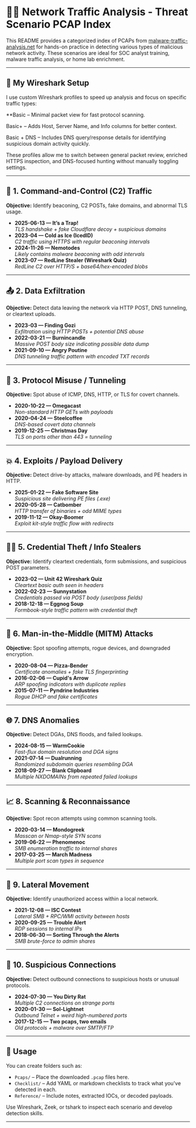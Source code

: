 # 🕵️‍♂️ Network Traffic Analysis - Threat Scenario PCAP Index

This README provides a categorized index of PCAPs from [malware-traffic-analysis.net](https://www.malware-traffic-analysis.net/training-exercises.html) for hands-on practice in detecting various types of malicious network activity. These scenarios are ideal for SOC analyst training, malware traffic analysis, or home lab enrichment.

---
## 🔧 My Wireshark Setup
I use custom Wireshark profiles to speed up analysis and focus on specific traffic types:

**Basic – Minimal packet view for fast protocol scanning.

Basic+ – Adds Host, Server Name, and Info columns for better context.

Basic + DNS – Includes DNS query/response details for identifying suspicious domain activity quickly.

These profiles allow me to switch between general packet review, enriched HTTPS inspection, and DNS-focused hunting without manually toggling settings.

---

## 🔐 1. Command-and-Control (C2) Traffic

**Objective:** Identify beaconing, C2 POSTs, fake domains, and abnormal TLS usage.

- **2025-06-13 — It’s a Trap!**  
  *TLS handshake + fake Cloudflare decoy + suspicious domains*
- **2023-04 — Cold as Ice (IcedID)**  
  *C2 traffic using HTTPS with regular beaconing intervals*
- **2024-11-26 — Nemotodes**  
  *Likely contains malware beaconing with odd intervals*
- **2023-07 — RedLine Stealer (Wireshark Quiz)**  
  *RedLine C2 over HTTP/S + base64/hex-encoded blobs*

---

## 📤 2. Data Exfiltration

**Objective:** Detect data leaving the network via HTTP POST, DNS tunneling, or cleartext uploads.

- **2023-03 — Finding Gozi**  
  *Exfiltration using HTTP POSTs + potential DNS abuse*
- **2022-03-21 — Burnincandle**  
  *Massive POST body size indicating possible data dump*
- **2021-09-10 — Angry Poutine**  
  *DNS tunneling traffic pattern with encoded TXT records*

---

## 🧪 3. Protocol Misuse / Tunneling

**Objective:** Spot abuse of ICMP, DNS, HTTP, or TLS for covert channels.

- **2020-10-22 — Omegacast**  
  *Non-standard HTTP GETs with payloads*
- **2020-04-24 — Steelcoffee**  
  *DNS-based covert data channels*
- **2019-12-25 — Christmas Day**  
  *TLS on ports other than 443 = tunneling*

---

## 💥 4. Exploits / Payload Delivery

**Objective:** Detect drive-by attacks, malware downloads, and PE headers in HTTP.

- **2025-01-22 — Fake Software Site**  
  *Suspicious site delivering PE files (.exe)*
- **2020-05-28 — Catbomber**  
  *HTTP transfer of binaries + odd MIME types*
- **2019-11-12 — Okay-Boomer**  
  *Exploit kit-style traffic flow with redirects*

---

## 🧑‍💻 5. Credential Theft / Info Stealers

**Objective:** Identify cleartext credentials, form submissions, and suspicious POST parameters.

- **2023-02 — Unit 42 Wireshark Quiz**  
  *Cleartext basic auth seen in headers*
- **2022-02-23 — Sunnystation**  
  *Credentials passed via POST body (user/pass fields)*
- **2018-12-18 — Eggnog Soup**  
  *Formbook-style traffic pattern with credential theft*

---

## 🧅 6. Man-in-the-Middle (MITM) Attacks

**Objective:** Spot spoofing attempts, rogue devices, and downgraded encryption.

- **2020-08-04 — Pizza-Bender**  
  *Certificate anomalies + fake TLS fingerprinting*
- **2016-02-06 — Cupid's Arrow**  
  *ARP spoofing indicators with duplicate replies*
- **2015-07-11 — Pyndrine Industries**  
  *Rogue DHCP and fake certificates*

---

## 🌐 7. DNS Anomalies

**Objective:** Detect DGAs, DNS floods, and failed lookups.

- **2024-08-15 — WarmCookie**  
  *Fast-flux domain resolution and DGA signs*
- **2021-07-14 — Dualrunning**  
  *Randomized subdomain queries resembling DGA*
- **2018-09-27 — Blank Clipboard**  
  *Multiple NXDOMAINs from repeated failed lookups*

---

## 📈 8. Scanning & Reconnaissance

**Objective:** Spot recon attempts using common scanning tools.

- **2020-03-14 — Mondogreek**  
  *Masscan or Nmap-style SYN scans*
- **2019-06-22 — Phenomenoc**  
  *SMB enumeration traffic to internal shares*
- **2017-03-25 — March Madness**  
  *Multiple port scan types in sequence*

---

## 🛜 9. Lateral Movement

**Objective:** Identify unauthorized access within a local network.

- **2021-12-08 — ISC Contest**  
  *Lateral SMB + RPC/WMI activity between hosts*
- **2020-09-25 — Trouble Alert**  
  *RDP sessions to internal IPs*
- **2018-06-30 — Sorting Through the Alerts**  
  *SMB brute-force to admin shares*

---

## 📡 10. Suspicious Connections

**Objective:** Detect outbound connections to suspicious hosts or unusual protocols.

- **2024-07-30 — You Dirty Rat**  
  *Multiple C2 connections on strange ports*
- **2020-01-30 — Sol-Lightnet**  
  *Outbound Telnet + weird high-numbered ports*
- **2017-12-15 — Two pcaps, two emails**  
  *Old protocols + malware over SMTP/FTP*

---

## 📁 Usage

You can create folders such as:

- `Pcaps/` – Place the downloaded `.pcap` files here.
- `Checklist/` – Add YAML or markdown checklists to track what you've detected in each.
- `Reference/` – Include notes, extracted IOCs, or decoded payloads.

Use Wireshark, Zeek, or tshark to inspect each scenario and develop detection skills.

---

